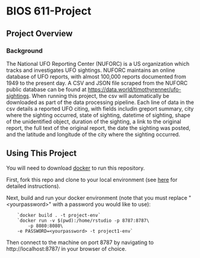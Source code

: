 BIOS 611-Project
================

Project Overview
----------------

### Background

The National UFO Reporting Center (NUFORC) is a US organization which tracks and investigates UFO sightings. NUFORC maintains an online database of UFO reports, with almost 100,000 reports documented from 1949 to the present day.
A CSV and JSON file scraped from the NUFORC public database can be found at https://data.world/timothyrenner/ufo-sightings. When running this project, the csv will automatically be downloaded as part of the data processing pipeline. Each line of data in the csv details a reported UFO citing, with fields includin greport summary, city where the sighting occurred, state of sighting, datetime of sighting, shape of the unidentified object, duration of the sighting, a link to the original report, the full text of the original report, the date the sighting was posted, and the latitude and longitude of the city where the sighting occurred.

Using This Project
-----------------
You will need to download [docker](https://docs.docker.com/get-docker/) to run this repository. 

First, fork this repo and clone to your local environment (see [here](https://docs.github.com/en/get-started/quickstart/fork-a-repo) for detailed instructions).

Next, build and run your docker environment (note that you must replace "\<yourpassword\>" with a password you would like to use):

        `docker build . -t project-env`
        `docker run -v $(pwd):/home/rstudio -p 8787:8787\
            -p 8080:8080\
	    -e PASSWORD=<yourpassword> -t project1-env`

Then connect to the machine on port 8787 by navigating to  http://localhost:8787/ in your browser of choice.

